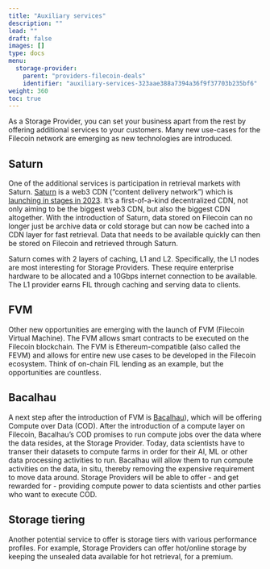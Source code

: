```yaml
---
title: "Auxiliary services"
description: ""
lead: ""
draft: false
images: []
type: docs
menu:
  storage-provider:
    parent: "providers-filecoin-deals"
    identifier: "auxiliary-services-323aae388a7394a36f9f37703b235bf6"
weight: 360
toc: true
---
```


As a Storage Provider, you can set your business apart from the rest by offering additional services to your customers. Many new use-cases for the Filecoin network are emerging as new technologies are introduced.

## Saturn

One of the additional services is participation in retrieval markets with Saturn. [Saturn](https://strn.network) is a web3 CDN (“content delivery network”) which is [launching in stages in 2023](https://strn.network/#roadmap). It’s a first-of-a-kind decentralized CDN, not only aiming to be the biggest web3 CDN, but also the biggest CDN altogether. With the introduction of Saturn, data stored on Filecoin can no longer just be archive data or cold storage but can now be cached into a CDN layer for fast retrieval. Data that needs to be available quickly can then be stored on Filecoin and retrieved through Saturn.

Saturn comes with 2 layers of caching, L1 and L2. <!--TODO STEF can we define the differences a little more here?--> Specifically, the L1 nodes are most interesting for Storage Providers. These require enterprise hardware to be allocated and a 10Gbps internet connection to be available. The L1 provider earns FIL through caching and serving data to clients.

## FVM

Other new opportunities are emerging with the launch <!--TODO STEF when? --> of FVM (Filecoin Virtual Machine). The FVM allows smart contracts to be executed on the Filecoin blockchain. The FVM is Ethereum-compatible (also called the FEVM) and allows for entire new use cases to be developed in the Filecoin ecosystem. Think of on-chain FIL lending as an example, but the opportunities are countless.

## Bacalhau

A next step after the introduction of FVM is [Bacalhau](https://docs.bacalhau.org/)), which will be offering Compute over Data (COD). After the introduction of a compute layer on Filecoin, Bacalhau’s COD promises to run compute jobs over the data where the data resides, at the Storage Provider. Today, data scientists have to transer their datasets to compute farms in order for their AI, ML or other data processing activities to run. Bacalhau will allow them to run compute activities on the data, in situ, thereby removing the expensive requirement to move data around. Storage Providers will be able to offer - and get rewarded for - providing compute power to data scientists and other parties who want to execute COD.

## Storage tiering

Another potential service to offer is storage tiers with various performance profiles. For example, Storage Providers can offer hot/online storage by keeping the unsealed <!-- TODO STEF have we explained sealing yet? link --> data available for hot retrieval, for a premium.
